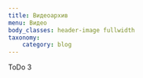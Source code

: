 ```yaml
---
title: Видеоархив
menu: Видео
body_classes: header-image fullwidth
taxonomy:
    category: blog
---
```

ToDo 3
